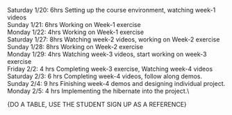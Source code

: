 Saturday 1/20: 6hrs Setting up the course environment, watching week-1 videos\
Sunday 1/21: 6hrs Working on Week-1 exercise \
Monday 1/22: 4hrs Working on Week-1 exercise\
Saturday 1/27: 8hrs Watching week-2 videos, working on Week-2 exercise\
Sunday 1/28: 8hrs Working on Week-2 exercise\
Monday 1/29: 4hrs Watching week-3 videos, start working on week-3 exercise\
Friday 2/2: 4 hrs Completing week-3 exercise, Watching week-4 videos\
Saturday 2/3: 6 hrs Completing week-4 videos, follow along demos.\
Sunday 2/4: 9 hrs Finishing week-4 demos and designing individual project.\
Monday 2/5: 4 hrs Implementing the hibernate into the project.\

{DO A TABLE, USE THE STUDENT SIGN UP AS A REFERENCE}


